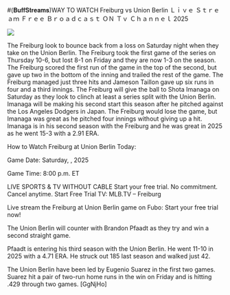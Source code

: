 #(𝐁𝐮𝐟𝐟𝐒𝐭𝐫𝐞𝐚𝐦𝐬)WAY TO WATCH Freiburg vs Union Berlin Ｌｉｖｅ Ｓｔｒｅａｍ Ｆｒｅｅ Ｂｒｏａｄｃａｓｔ ＯＮ Ｔｖ Ｃｈａｎｎｅｌ  2025  
  
  
[![](https://i.imgur.com/qSNzIqt.png)](https://movie.rssnews.media/imaxxTQNN.php)  
  
The Freiburg look to bounce back from a loss on Saturday night when they take on the Union Berlin. The Freiburg took the first game of the series on Thursday 10-6, but lost 8-1 on Friday and they are now 1-3 on the season. The Freiburg scored the first run of the game in the top of the second, but gave up two in the bottom of the inning and trailed the rest of the game. The Freiburg managed just three hits and Jameson Taillon gave up six runs in four and a third innings. The Freiburg will give the ball to Shota Imanaga on Saturday as they look to clinch at least a series split with the Union Berlin. Imanaga will be making his second start this season after he pitched against the Los Angeles Dodgers in Japan. The Freiburg would lose the game, but Imanaga was great as he pitched four innings without giving up a hit. Imanaga is in his second season with the Freiburg and he was great in 2025 as he went 15-3 with a 2.91 ERA.

How to Watch Freiburg at Union Berlin Today:

Game Date: Saturday, , 2025

Game Time: 8:00 p.m. ET

LIVE SPORTS & TV WITHOUT CABLE
Start your free trial. No commitment. Cancel anytime.
Start Free Trial
TV: MLB.TV – Freiburg

Live stream the Freiburg at Union Berlin game on Fubo: Start your free trial now!

The Union Berlin will counter with Brandon Pfaadt as they try and win a second straight game.

Pfaadt is entering his third season with the Union Berlin. He went 11-10 in 2025 with a 4.71 ERA. He struck out 185 last season and walked just 42.

The Union Berlin have been led by Eugenio Suarez in the first two games. Suarez hit a pair of two-run home runs in the win on Friday and is hitting .429 through two games. [GgNjHo]